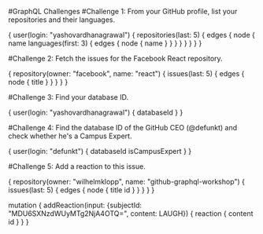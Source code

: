 #GraphQL Challenges
#Challenge 1: From your GitHub profile, list your repositories and their languages.

{
  user(login: "yashovardhanagrawal") {
    repositories(last: 5) {
      edges {
        node {
          name
          languages(first: 3) {
            edges {
              node {
                name
              }
            }
          }
        }
      }
    }
  }
}

#Challenge 2: Fetch the issues for the Facebook React repository.

{
  repository(owner: "facebook", name: "react") {
    issues(last: 5) {
      edges {
        node {
          title
        }
      }
    }
  }
}

#Challenge 3: Find your database ID.

{
  user(login: "yashovardhanagrawal") {
    databaseId
  }
}

#Challenge 4: Find the database ID of the GitHub CEO (@defunkt) and check whether he's a Campus Expert.

{
  user(login: "defunkt") {
    databaseId
    isCampusExpert
  }
}

#Challenge 5: Add a reaction to this issue.

{
  repository(owner: "wilhelmklopp", name: "github-graphql-workshop") {
    issues(last: 5) {
      edges {
        node {
          title
          id
        }
      }
    }
  }
}

mutation {
  addReaction(input: {subjectId: "MDU6SXNzdWUyMTg2NjA4OTQ=", content: LAUGH}) {
    reaction {
      content
      id
    }
  }
}
